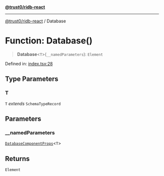 [**@trust0/ridb-react**](../README.md)

***

[@trust0/ridb-react](../README.md) / Database

# Function: Database()

> **Database**\<`T`\>(`__namedParameters`): `Element`

Defined in: [index.tsx:28](https://github.com/trust0-project/RIDB/blob/3fa3e32712ae10357e90a131683974866fa9f41b/packages/ridb-react/src/index.tsx#L28)

## Type Parameters

### T

`T` *extends* `SchemaTypeRecord`

## Parameters

### \_\_namedParameters

[`DatabaseComponentProps`](../type-aliases/DatabaseComponentProps.md)\<`T`\>

## Returns

`Element`
